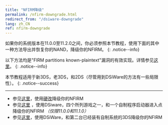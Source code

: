 ```yaml
---
title: "NFIRM降级"
permalink: /nfirm-downgrade.html
redirect_from: "/dsiware-downgrade"
lang: zh_CN
ref: nfirm-downgrade
---
```


如果你的系统版本在11.0.0至11.2.0之间，你必须参照本节教程，使用下面的其中一种方法导出并恢复你的NAND，降级你的NFIRM。
{: .notice--info}

以下方法均是"FIRM partitions known-plaintext"漏洞的有效实现。详情参见[这里](https://www.3dbrew.org/wiki/3DS_System_Flaws)。
{: .notice--info}

本节教程适用于新3DS，老3DS，和2DS（尽管用到DSiWare的方法有一些局限性）。
{: .notice--success}

---

+ 参见[这里](hardmod-downgrade)，使用[硬改](https://gbatemp.net/threads/414498/)降级你的NFIRM
+ 参见[这里](dsiware-downgrade-(save-injection)) ，使用DSiware，四个所列游戏之一，和一个自制程序启动器进入点降级你的NFIRM *（仅限11.0.0和11.1.0）*
+ 参见[这里](dsiware-downgrade-(app-injection-and-second-3ds))，使用DSiWare，和第二台已经装有自制系统的3DS降级你的NFIRM


